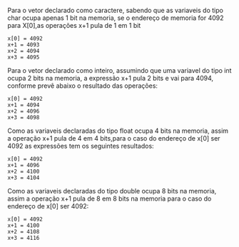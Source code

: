 Para o vetor declarado como caractere, sabendo que as variaveis do tipo char ocupa apenas 1 bit na memoria,
se o endereço de memoria for 4092 para X[0],as operações x+1 pula de 1 em 1 bit

```
x[0] = 4092
x+1 = 4093
x+2 = 4094
x+3 = 4095
```

Para o vetor declarado como inteiro, assumindo que uma variavel do tipo int ocupa 2 bits na memoria, 
a expressão x+1 pula 2 bits e vai para 4094, conforme prevê abaixo o resultado das operações:

```
x[0] = 4092
x+1 = 4094
x+2 = 4096
x+3 = 4098
```

Como as variaveis declaradas do tipo float ocupa 4 bits na memoria, 
assim a operação x+1 pula de 4 em 4 bits,para o caso do endereço de x[0] ser 4092
as expressões tem os seguintes resultados:


```
x[0] = 4092
x+1 = 4096
x+2 = 4100
x+3 = 4104
```

Como as variaveis declaradas do tipo double ocupa 8 bits na memoria, 
assim a operação x+1 pula de 8 em 8 bits na memoria para o caso do endereço de x[0] ser 4092:


```
x[0] = 4092
x+1 = 4100
x+2 = 4108
x+3 = 4116
```



